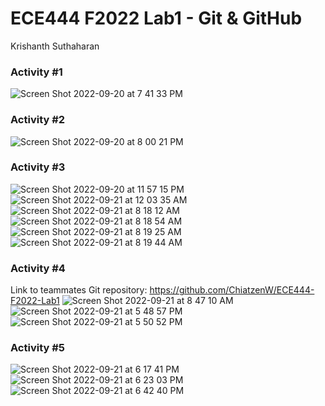 # ECE444 F2022 Lab1 - Git & GitHub

Krishanth Suthaharan

### Activity #1
![Screen Shot 2022-09-20 at 7 41 33 PM](https://user-images.githubusercontent.com/73756462/191383676-dafbda7e-84ff-4597-aa90-85344e5267e2.png)

### Activity #2
![Screen Shot 2022-09-20 at 8 00 21 PM](https://user-images.githubusercontent.com/73756462/191385377-2f23df34-23d0-419c-8eb7-26eba853126a.png)

### Activity #3
![Screen Shot 2022-09-20 at 11 57 15 PM](https://user-images.githubusercontent.com/73756462/191411590-589b000b-4744-4bf1-8eb0-84a01a346cd1.png)
![Screen Shot 2022-09-21 at 12 03 35 AM](https://user-images.githubusercontent.com/73756462/191411822-8ccc8557-522d-41d6-8385-bba9310b5645.png)
![Screen Shot 2022-09-21 at 8 18 12 AM](https://user-images.githubusercontent.com/73756462/191502237-320ef36b-a083-4b40-915d-7f508859a96d.png)
![Screen Shot 2022-09-21 at 8 18 54 AM](https://user-images.githubusercontent.com/73756462/191502236-1bc08895-0eca-4014-b2f9-24e44615ffb1.png)
![Screen Shot 2022-09-21 at 8 19 25 AM](https://user-images.githubusercontent.com/73756462/191502234-5c2944dc-912c-4165-9231-4b61bc4c7b4f.png)
![Screen Shot 2022-09-21 at 8 19 44 AM](https://user-images.githubusercontent.com/73756462/191502233-d06159bb-ae7d-4e7c-a5c0-32d8ae041a5e.png)

### Activity #4
Link to teammates Git repository: https://github.com/ChiatzenW/ECE444-F2022-Lab1
![Screen Shot 2022-09-21 at 8 47 10 AM](https://user-images.githubusercontent.com/73756462/191617382-ffef7da1-4781-4428-b4ff-4f04b179957e.png)
![Screen Shot 2022-09-21 at 5 48 57 PM](https://user-images.githubusercontent.com/73756462/191617169-bec3a694-d482-4628-acc9-0df65ed8158f.png)
![Screen Shot 2022-09-21 at 5 50 52 PM](https://user-images.githubusercontent.com/73756462/191617175-4b9ba36e-8e28-4568-bd58-0d4ee31d2074.png)

### Activity #5
![Screen Shot 2022-09-21 at 6 17 41 PM](https://user-images.githubusercontent.com/73756462/191622861-ea32fdb1-b486-4501-83e9-fa1e0996203d.png)
![Screen Shot 2022-09-21 at 6 23 03 PM](https://user-images.githubusercontent.com/73756462/191622867-f71381ed-5216-4a2e-ab89-11f00865244a.png)
![Screen Shot 2022-09-21 at 6 42 40 PM](https://user-images.githubusercontent.com/73756462/191623149-15eedc75-4161-42e7-ba70-40a147dc712d.png)
